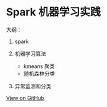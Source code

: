 # Spark 机器学习实践


大纲：

1. spark

2. 机器学习算法

    - kmeans 聚类
    - 随机森林分类

3. 异常监测和分类


[View on GitHub](https://github.com/qiwihui/blog/issues/37)


